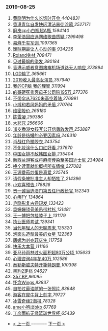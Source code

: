 ### 2019-08-25 
1. [ 黄晓明为什么吃饭时开会 ](https://s.weibo.com/weibo?q=%23%E9%BB%84%E6%99%93%E6%98%8E%E4%B8%BA%E4%BB%80%E4%B9%88%E5%90%83%E9%A5%AD%E6%97%B6%E5%BC%80%E4%BC%9A%23&Refer=top) *4404831*
1. [ 香港青年自发快闪清洁暴徒涂鸦 ](https://s.weibo.com/weibo?q=%23%E9%A6%99%E6%B8%AF%E9%9D%92%E5%B9%B4%E8%87%AA%E5%8F%91%E5%BF%AB%E9%97%AA%E6%B8%85%E6%B4%81%E6%9A%B4%E5%BE%92%E6%B6%82%E9%B8%A6%23&Refer=top) *2527171*
1. [ 磨皮cp小白瓶超A瓶 ](https://s.weibo.com/weibo?q=%23%E7%A3%A8%E7%9A%AEcp%E5%B0%8F%E7%99%BD%E7%93%B6%E8%B6%85A%E7%93%B6%23&topic_ad=1&Refer=top) *1594140*
1. [ 李荣浩回应选网络歌曲质疑 ](https://s.weibo.com/weibo?q=%23%E6%9D%8E%E8%8D%A3%E6%B5%A9%E5%9B%9E%E5%BA%94%E9%80%89%E7%BD%91%E7%BB%9C%E6%AD%8C%E6%9B%B2%E8%B4%A8%E7%96%91%23&Refer=top) *1299498*
1. [ 易烊千玺军训 ](https://s.weibo.com/weibo?q=%23%E6%98%93%E7%83%8A%E5%8D%83%E7%8E%BA%E5%86%9B%E8%AE%AD%23&Refer=top) *1097365*
1. [ 暧昧期最让人心动的事 ](https://s.weibo.com/weibo?q=%23%E6%9A%A7%E6%98%A7%E6%9C%9F%E6%9C%80%E8%AE%A9%E4%BA%BA%E5%BF%83%E5%8A%A8%E7%9A%84%E4%BA%8B%23&Refer=top) *934236*
1. [ Roland身材 ](https://s.weibo.com/weibo?q=Roland%E8%BA%AB%E6%9D%90&Refer=top) *709471*
1. [ 见过最飒的染发 ](https://s.weibo.com/weibo?q=%23%E8%A7%81%E8%BF%87%E6%9C%80%E9%A3%92%E7%9A%84%E6%9F%93%E5%8F%91%23&Refer=top) *380184*
1. [ 香港示威者意图瘫痪机场道路无人响应 ](https://s.weibo.com/weibo?q=%23%E9%A6%99%E6%B8%AF%E7%A4%BA%E5%A8%81%E8%80%85%E6%84%8F%E5%9B%BE%E7%98%AB%E7%97%AA%E6%9C%BA%E5%9C%BA%E9%81%93%E8%B7%AF%E6%97%A0%E4%BA%BA%E5%93%8D%E5%BA%94%23&Refer=top) *373894*
1. [ LGD输了 ](https://s.weibo.com/weibo?q=%23LGD%E8%BE%93%E4%BA%86%23&Refer=top) *365661*
1. [ 2019收入最高女演员 ](https://s.weibo.com/weibo?q=%232019%E6%94%B6%E5%85%A5%E6%9C%80%E9%AB%98%E5%A5%B3%E6%BC%94%E5%91%98%23&Refer=top) *357940*
1. [ 我的CP脑 我的理智 ](https://s.weibo.com/weibo?q=%E6%88%91%E7%9A%84CP%E8%84%91%20%E6%88%91%E7%9A%84%E7%90%86%E6%99%BA&Refer=top) *311994*
1. [ 的哥砸死乘客母子公司赔195万 ](https://s.weibo.com/weibo?q=%23%E7%9A%84%E5%93%A5%E7%A0%B8%E6%AD%BB%E4%B9%98%E5%AE%A2%E6%AF%8D%E5%AD%90%E5%85%AC%E5%8F%B8%E8%B5%94195%E4%B8%87%23&Refer=top) *277376*
1. [ 不带伞从7620米高空着陆 ](https://s.weibo.com/weibo?q=%23%E4%B8%8D%E5%B8%A6%E4%BC%9E%E4%BB%8E7620%E7%B1%B3%E9%AB%98%E7%A9%BA%E7%9D%80%E9%99%86%23&Refer=top) *276991*
1. [ 小戚和若风妈妈的矛盾 ](https://s.weibo.com/weibo?q=%23%E5%B0%8F%E6%88%9A%E5%92%8C%E8%8B%A5%E9%A3%8E%E5%A6%88%E5%A6%88%E7%9A%84%E7%9F%9B%E7%9B%BE%23&Refer=top) *270764*
1. [ 维密股价 ](https://s.weibo.com/weibo?q=%E7%BB%B4%E5%AF%86%E8%82%A1%E4%BB%B7&Refer=top) *265180*
1. [ 陈雪凝 ](https://s.weibo.com/weibo?q=%23%E9%99%88%E9%9B%AA%E5%87%9D%23&Refer=top) *259386*
1. [ 大悲咒 ](https://s.weibo.com/weibo?q=%23%E5%A4%A7%E6%82%B2%E5%92%92%23&Refer=top) *256606*
1. [ 18岁香港女孩写公开信勇敢发声 ](https://s.weibo.com/weibo?q=%2318%E5%B2%81%E9%A6%99%E6%B8%AF%E5%A5%B3%E5%AD%A9%E5%86%99%E5%85%AC%E5%BC%80%E4%BF%A1%E5%8B%87%E6%95%A2%E5%8F%91%E5%A3%B0%23&Refer=top) *253887*
1. [ 年龄是结婚的必要因素吗 ](https://s.weibo.com/weibo?q=%23%E5%B9%B4%E9%BE%84%E6%98%AF%E7%BB%93%E5%A9%9A%E7%9A%84%E5%BF%85%E8%A6%81%E5%9B%A0%E7%B4%A0%E5%90%97%23&Refer=top) *246310*
1. [ 肖战红色塑胶衣 ](https://s.weibo.com/weibo?q=%23%E8%82%96%E6%88%98%E7%BA%A2%E8%89%B2%E5%A1%91%E8%83%B6%E8%A1%A3%23&Refer=top) *243754*
1. [ 不化妆涂什么口红好看 ](https://s.weibo.com/weibo?q=%23%E4%B8%8D%E5%8C%96%E5%A6%86%E6%B6%82%E4%BB%80%E4%B9%88%E5%8F%A3%E7%BA%A2%E5%A5%BD%E7%9C%8B%23&Refer=top) *237670*
1. [ 中国女排不敌韩国女排 ](https://s.weibo.com/weibo?q=%23%E4%B8%AD%E5%9B%BD%E5%A5%B3%E6%8E%92%E4%B8%8D%E6%95%8C%E9%9F%A9%E5%9B%BD%E5%A5%B3%E6%8E%92%23&Refer=top) *235404*
1. [ 新西兰游客或将麻疹传染至美国迪士尼 ](https://s.weibo.com/weibo?q=%E6%96%B0%E8%A5%BF%E5%85%B0%E6%B8%B8%E5%AE%A2%E6%88%96%E5%B0%86%E9%BA%BB%E7%96%B9%E4%BC%A0%E6%9F%93%E8%87%B3%E7%BE%8E%E5%9B%BD%E8%BF%AA%E5%A3%AB%E5%B0%BC&Refer=top) *234984*
1. [ 换个读音就能概括所有情绪 ](https://s.weibo.com/weibo?q=%E6%8D%A2%E4%B8%AA%E8%AF%BB%E9%9F%B3%E5%B0%B1%E8%83%BD%E6%A6%82%E6%8B%AC%E6%89%80%E6%9C%89%E6%83%85%E7%BB%AA&Refer=top) *227082*
1. [ 王源番茄炒蛋是真爱 ](https://s.weibo.com/weibo?q=%23%E7%8E%8B%E6%BA%90%E7%95%AA%E8%8C%84%E7%82%92%E8%9B%8B%E6%98%AF%E7%9C%9F%E7%88%B1%23&Refer=top) *225745*
1. [ 请假条被批准主人却牺牲了 ](https://s.weibo.com/weibo?q=%E8%AF%B7%E5%81%87%E6%9D%A1%E8%A2%AB%E6%89%B9%E5%87%86%E4%B8%BB%E4%BA%BA%E5%8D%B4%E7%89%BA%E7%89%B2%E4%BA%86&Refer=top) *214396*
1. [ 小欢喜预告 ](https://s.weibo.com/weibo?q=%23%E5%B0%8F%E6%AC%A2%E5%96%9C%E9%A2%84%E5%91%8A%23&Refer=top) *178828*
1. [ 贺一诚当选澳门第五任行政长官 ](https://s.weibo.com/weibo?q=%23%E8%B4%BA%E4%B8%80%E8%AF%9A%E5%BD%93%E9%80%89%E6%BE%B3%E9%97%A8%E7%AC%AC%E4%BA%94%E4%BB%BB%E8%A1%8C%E6%94%BF%E9%95%BF%E5%AE%98%23&Refer=top) *152343*
1. [ 心疼FY ](https://s.weibo.com/weibo?q=%E5%BF%83%E7%96%BCFY&Refer=top) *134864*
1. [ 毛晓彤复古卷短发 ](https://s.weibo.com/weibo?q=%23%E6%AF%9B%E6%99%93%E5%BD%A4%E5%A4%8D%E5%8F%A4%E5%8D%B7%E7%9F%AD%E5%8F%91%23&Refer=top) *133423*
1. [ 袁姗姗锁骨杀吊带衬衫 ](https://s.weibo.com/weibo?q=%23%E8%A2%81%E5%A7%97%E5%A7%97%E9%94%81%E9%AA%A8%E6%9D%80%E5%90%8A%E5%B8%A6%E8%A1%AC%E8%A1%AB%23&Refer=top) *131481*
1. [ 王一博把包挂脖子上 ](https://s.weibo.com/weibo?q=%23%E7%8E%8B%E4%B8%80%E5%8D%9A%E6%8A%8A%E5%8C%85%E6%8C%82%E8%84%96%E5%AD%90%E4%B8%8A%23&Refer=top) *131179*
1. [ 执业医师考试 ](https://s.weibo.com/weibo?q=%23%E6%89%A7%E4%B8%9A%E5%8C%BB%E5%B8%88%E8%80%83%E8%AF%95%23&Refer=top) *129341*
1. [ 当代年轻人的无聊周末 ](https://s.weibo.com/weibo?q=%23%E5%BD%93%E4%BB%A3%E5%B9%B4%E8%BD%BB%E4%BA%BA%E7%9A%84%E6%97%A0%E8%81%8A%E5%91%A8%E6%9C%AB%23&Refer=top) *125320*
1. [ 泡面头造型最美的女星 ](https://s.weibo.com/weibo?q=%23%E6%B3%A1%E9%9D%A2%E5%A4%B4%E9%80%A0%E5%9E%8B%E6%9C%80%E7%BE%8E%E7%9A%84%E5%A5%B3%E6%98%9F%23&Refer=top) *122369*
1. [ 唐嫣为刘亦菲庆生 ](https://s.weibo.com/weibo?q=%23%E5%94%90%E5%AB%A3%E4%B8%BA%E5%88%98%E4%BA%A6%E8%8F%B2%E5%BA%86%E7%94%9F%23&Refer=top) *117758*
1. [ 快乐大本营 ](https://s.weibo.com/weibo?q=%E5%BF%AB%E4%B9%90%E5%A4%A7%E6%9C%AC%E8%90%A5&Refer=top) *111166*
1. [ 亚马孙雨林过火面积超80万公顷 ](https://s.weibo.com/weibo?q=%23%E4%BA%9A%E9%A9%AC%E5%AD%99%E9%9B%A8%E6%9E%97%E8%BF%87%E7%81%AB%E9%9D%A2%E7%A7%AF%E8%B6%8580%E4%B8%87%E5%85%AC%E9%A1%B7%23&Refer=top) *105633*
1. [ 心理咨询4年花40万 ](https://s.weibo.com/weibo?q=%23%E5%BF%83%E7%90%86%E5%92%A8%E8%AF%A24%E5%B9%B4%E8%8A%B140%E4%B8%87%23&Refer=top) *102586*
1. [ 泰勒斯威夫特开撕特朗普 ](https://s.weibo.com/weibo?q=%23%E6%B3%B0%E5%8B%92%E6%96%AF%E5%A8%81%E5%A4%AB%E7%89%B9%E5%BC%80%E6%92%95%E7%89%B9%E6%9C%97%E6%99%AE%23&Refer=top) *100398*
1. [ 黑豹2定档 ](https://s.weibo.com/weibo?q=%23%E9%BB%91%E8%B1%B92%E5%AE%9A%E6%A1%A3%23&Refer=top) *94627*
1. [ 357 BP ](https://s.weibo.com/weibo?q=357%20BP&Refer=top) *86095*
1. [ 怀念Wings ](https://s.weibo.com/weibo?q=%E6%80%80%E5%BF%B5Wings&Refer=top) *83837*
1. [ 自拍过最油腻的一张照片 ](https://s.weibo.com/weibo?q=%23%E8%87%AA%E6%8B%8D%E8%BF%87%E6%9C%80%E6%B2%B9%E8%85%BB%E7%9A%84%E4%B8%80%E5%BC%A0%E7%85%A7%E7%89%87%23&Refer=top) *83648*
1. [ 游客在犀牛背上刻字 ](https://s.weibo.com/weibo?q=%23%E6%B8%B8%E5%AE%A2%E5%9C%A8%E7%8A%80%E7%89%9B%E8%83%8C%E4%B8%8A%E5%88%BB%E5%AD%97%23&Refer=top) *79727*
1. [ 冰雪奇缘2海报 ](https://s.weibo.com/weibo?q=%23%E5%86%B0%E9%9B%AA%E5%A5%87%E7%BC%982%E6%B5%B7%E6%8A%A5%23&Refer=top) *78328*
1. [ ame小狗出bkb ](https://s.weibo.com/weibo?q=ame%E5%B0%8F%E7%8B%97%E5%87%BAbkb&Refer=top) *67769*
1. [ 丁彦雨航无缘篮球世界杯 ](https://s.weibo.com/weibo?q=%E4%B8%81%E5%BD%A6%E9%9B%A8%E8%88%AA%E6%97%A0%E7%BC%98%E7%AF%AE%E7%90%83%E4%B8%96%E7%95%8C%E6%9D%AF&Refer=top) *65439* 

- [ < 上一页 ](https://github.com/able8/weibo-hot-record/blob/master/2019-08-24.md) -------- [ 下一页 > ](https://github.com/able8/weibo-hot-record/blob/master/2019-08-26.md)